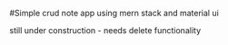 #Simple crud note app using mern stack and material ui

still under construction - needs delete functionality
